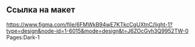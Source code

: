 ## Ссылка на макет

https://www.figma.com/file/6FMWkB94wE7KTkcCgUXtnC/light-1?type=design&node-id=1-6015&mode=design&t=J6ZOcGvh3Q9952TW-0
Pages:Dark-1
